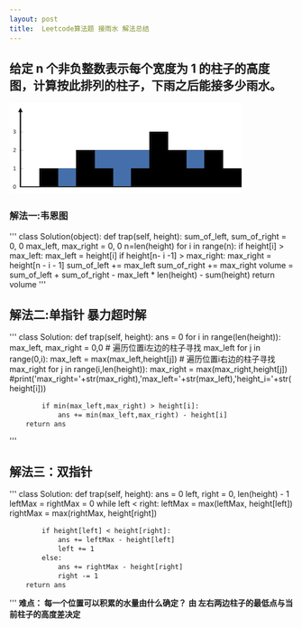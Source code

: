 ```yaml
---
layout: post
title:  Leetcode算法题 接雨水 解法总结
---
```

## 给定 n 个非负整数表示每个宽度为 1 的柱子的高度图，计算按此排列的柱子，下雨之后能接多少雨水。
![piture](/images/rainwatertrap.png)
### 解法一:韦恩图
 '''
 class Solution(object):
    def trap(self, height):
        sum_of_left, sum_of_right = 0, 0
        max_left, max_right = 0, 0
        n=len(height)
        for i in range(n):
            if height[i] > max_left:
                max_left = height[i]
            if height[n- i -1] > max_right:
                max_right = height[n - i - 1]
            sum_of_left += max_left
            sum_of_right += max_right
        volume = sum_of_left + sum_of_right - max_left * len(height) - sum(height)
        return volume
'''
## 解法二:单指针 暴力超时解
'''
class Solution:
    def trap(self, height):
        ans = 0
        for i in range(len(height)):
            max_left, max_right = 0,0
            # 遍历位置i左边的柱子寻找 max_left
            for j in range(0,i):
                max_left = max(max_left,height[j])
            # 遍历位置i右边的柱子寻找 max_right
            for j in range(i,len(height)):
                max_right = max(max_right,height[j])
            #print('max_right='+str(max_right),'max_left='+str(max_left),'height_i='+str(height[i]))

            if min(max_left,max_right) > height[i]:
                ans += min(max_left,max_right) - height[i]  
        return ans
'''
## 解法三：双指针
'''
class Solution:
    def trap(self, height):
        ans = 0
        left, right = 0, len(height) - 1
        leftMax = rightMax = 0
        while left < right:
            leftMax = max(leftMax, height[left])
            rightMax = max(rightMax, height[right])

            if height[left] < height[right]:
                ans += leftMax - height[left]
                left += 1  
            else:
                ans += rightMax - height[right]
                right -= 1      
        return ans
'''
 **难点： 每一个位置可以积累的水量由什么确定？**
 **由 左右两边柱子的最低点与当前柱子的高度差决定**










<!-- 

Next you can update your site name, avatar and other options using the _config.yml file in the root of your repository (shown below).

![_config.yml]({{ site.baseurl }}/images/config.png)

The easiest way to make your first post is to edit this one. Go into /_posts/ and update the Hello World markdown file. For more instructions head over to the [Jekyll Now repository](https://github.com/barryclark/jekyll-now) on GitHub.  -->